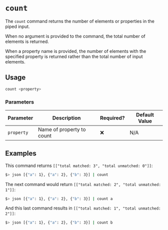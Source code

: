 # `count`

The `count` command returns the number of elements or properties in the piped input.

When no argument is provided to the command, the total number of elements is returned.

When a property name is provided, the number of elements with the specified property is returned rather than the total number of input elements.

## Usage

```bash
count <property>
```

### Parameters

| Parameter  | Description               | Required? | Default Value |
| ---------- | ------------------------- | --------- | ------------- |
| `property` | Name of property to count | ❌        | N/A           |

## Examples

This command returns `[["total matched: 3", "total unmatched: 0"]]`:

```bash
$> json [{"a": 1}, {"a": 2}, {"b": 3}] | count
```

The next command would return `[["total matched: 2", "total unmatched: 1"]]`:

```bash
$> json [{"a": 1}, {"a": 2}, {"b": 3}] | count a
```

And this last command results in `[["total matched: 1", "total unmatched: 2"]]`:

```bash
$> json [{"a": 1}, {"a": 2}, {"b": 3}] | count b
```

